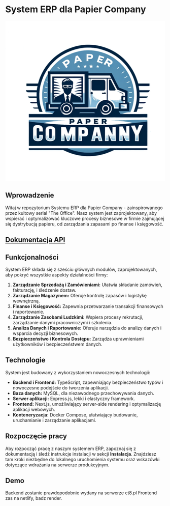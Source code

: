 # System ERP dla Papier Company
![Logo](/img/logo.png)
## Wprowadzenie
Witaj w repozytorium Systemu ERP dla Papier Company - zainspirowanego przez kultowy serial "The Office". Nasz system jest zaprojektowany, aby wspierać i optymalizować kluczowe procesy biznesowe w firmie zajmującej się dystrybucją papieru, od zarządzania zapasami po finanse i księgowość.

## [Dokumentacja API](https://karoldawidg.github.io/Paper_Company_Documentation/)

## Funkcjonalności
System ERP składa się z sześciu głównych modułów, zaprojektowanych, aby pokryć wszystkie aspekty działalności firmy:

1. **Zarządzanie Sprzedażą i Zamówieniami:** Ułatwia składanie zamówień, fakturację, i śledzenie dostaw.
2. **Zarządzanie Magazynem:** Oferuje kontrolę zapasów i logistykę wewnętrzną.
3. **Finanse i Księgowość:** Zapewnia przetwarzanie transakcji finansowych i raportowanie.
4. **Zarządzanie Zasobami Ludzkimi:** Wspiera procesy rekrutacji, zarządzanie danymi pracowniczymi i szkolenia.
5. **Analiza Danych i Raportowanie:** Oferuje narzędzia do analizy danych i wsparcia decyzji biznesowych.
6. **Bezpieczeństwo i Kontrola Dostępu:** Zarządza uprawnieniami użytkowników i bezpieczeństwem danych.

## Technologie
System jest budowany z wykorzystaniem nowoczesnych technologii:
- **Backend i Frontend:** TypeScript, zapewniający bezpieczeństwo typów i nowoczesne podejście do tworzenia aplikacji.
- **Baza danych:** MySQL, dla niezawodnego przechowywania danych.
- **Serwer aplikacji:** Express.js, lekki i elastyczny framework.
- **Frontend:** Next.js, umożliwiający server-side rendering i optymalizację aplikacji webowych.
- **Konteneryzacja:** Docker Compose, ułatwiający budowanie, uruchamianie i zarządzanie aplikacjami.

## Rozpoczęcie pracy
Aby rozpocząć pracę z naszym systemem ERP, zapoznaj się z dokumentacją i śledź instrukcje instalacji w sekcji **Instalacja**. Znajdziesz tam kroki niezbędne do lokalnego uruchomienia systemu oraz wskazówki dotyczące wdrażania na serwerze produkcyjnym.

## Demo
Backend zostanie prawdopodobnie wydany na serwerze ct8.pl
Frontend zas na netlify, badz render.